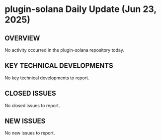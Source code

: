 # plugin-solana Daily Update (Jun 23, 2025)
## OVERVIEW 
No activity occurred in the plugin-solana repository today.

## KEY TECHNICAL DEVELOPMENTS
No key technical developments to report.

## CLOSED ISSUES
No closed issues to report.

## NEW ISSUES
No new issues to report.